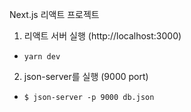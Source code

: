 Next.js 리액트 프로젝트

1. 리액트 서버 실행 (http://localhost:3000)

- `yarn dev`

2. json-server를 실행 (9000 port)

- `$ json-server -p 9000 db.json`
